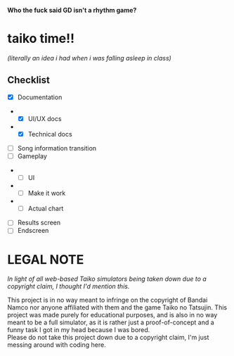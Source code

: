 **Who the fuck said GD isn't a rhythm game?**

# taiko time!!
_(literally an idea i had when i was falling asleep in class)_

## Checklist
- [X] Documentation
- - [X] UI/UX docs
- - [X] Technical docs
- [ ] Song information transition
- [ ] Gameplay
- - [ ] UI
- - [ ] Make it work
- - [ ] Actual chart
- [ ] Results screen
- [ ] Endscreen

# LEGAL NOTE
_In light of all web-based Taiko simulators being taken down due to a copyright claim, I thought I'd mention this._  

This project is in no way meant to infringe on the copyright of Bandai Namco nor anyone affiliated with them and the game Taiko no Tatsujin.
This project was made purely for educational purposes, and is also in no way meant to be a full simulator, as it is rather just a proof-of-concept
and a funny task I got in my head because I was bored.  
Please do not take this project down due to a copyright claim, I'm just messing around with coding here.
